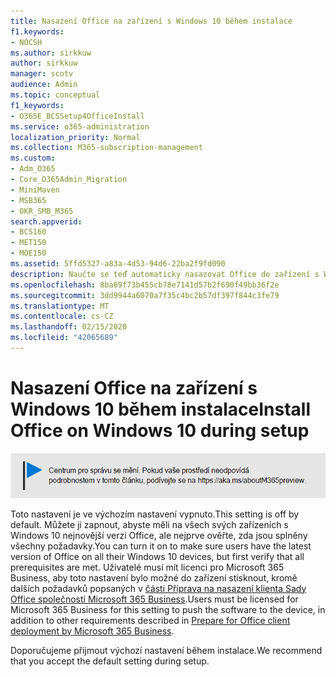 ```yaml
---
title: Nasazení Office na zařízení s Windows 10 během instalace
f1.keywords:
- NOCSH
ms.author: sirkkuw
author: sirkkuw
manager: scotv
audience: Admin
ms.topic: conceptual
f1_keywords:
- O365E_BCSSetup4OfficeInstall
ms.service: o365-administration
localization_priority: Normal
ms.collection: M365-subscription-management
ms.custom:
- Adm_O365
- Core_O365Admin_Migration
- MiniMaven
- MSB365
- OKR_SMB_M365
search.appverid:
- BCS160
- MET150
- MOE150
ms.assetid: 5ffd5327-a83a-4d53-94d6-22ba2f9fd090
description: Naučte se teď automaticky nasazovat Office do zařízení s Windows 10 během instalace.
ms.openlocfilehash: 8ba69f73b455cb78e7141d57b2f690f49bb36f2e
ms.sourcegitcommit: 3dd9944a6070a7f35c4bc2b57df397f844c3fe79
ms.translationtype: MT
ms.contentlocale: cs-CZ
ms.lasthandoff: 02/15/2020
ms.locfileid: "42065689"
---
```

# <a name="install-office-on-windows-10-during-setup"></a><span data-ttu-id="8e1fe-103">Nasazení Office na zařízení s Windows 10 během instalace</span><span class="sxs-lookup"><span data-stu-id="8e1fe-103">Install Office on Windows 10 during setup</span></span>

![Banner, který https://aka.ms/aboutM365previewodkazují na .](../media/m365admincenterchanging.png)

<span data-ttu-id="8e1fe-105">Toto nastavení je ve výchozím nastavení vypnuto.</span><span class="sxs-lookup"><span data-stu-id="8e1fe-105">This setting is off by default.</span></span> <span data-ttu-id="8e1fe-106">Můžete ji zapnout, abyste měli na všech svých zařízeních s Windows 10 nejnovější verzi Office, ale nejprve ověřte, zda jsou splněny všechny požadavky.</span><span class="sxs-lookup"><span data-stu-id="8e1fe-106">You can turn it on to make sure users have the latest version of Office on all their Windows 10 devices, but first verify that all prerequisites are met.</span></span> <span data-ttu-id="8e1fe-107">Uživatelé musí mít licenci pro Microsoft 365 Business, aby toto nastavení bylo možné do zařízení stisknout, kromě dalších požadavků popsaných v [části Příprava na nasazení klienta Sady Office společností Microsoft 365 Business](prepare-for-office-client-deployment.md).</span><span class="sxs-lookup"><span data-stu-id="8e1fe-107">Users must be licensed for Microsoft 365 Business for this setting to push the software to the device, in addition to other requirements described in [Prepare for Office client deployment by Microsoft 365 Business](prepare-for-office-client-deployment.md).</span></span>
  
<span data-ttu-id="8e1fe-108">Doporučujeme přijmout výchozí nastavení během instalace.</span><span class="sxs-lookup"><span data-stu-id="8e1fe-108">We recommend that you accept the default setting during setup.</span></span>
